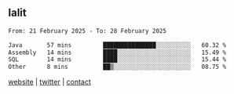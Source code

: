 ## lalit

<!--START_SECTION:waka-->

```txt
From: 21 February 2025 - To: 28 February 2025

Java       57 mins         ███████████████░░░░░░░░░░   60.32 %
Assembly   14 mins         ████░░░░░░░░░░░░░░░░░░░░░   15.49 %
SQL        14 mins         ████░░░░░░░░░░░░░░░░░░░░░   15.44 %
Other      8 mins          ██▒░░░░░░░░░░░░░░░░░░░░░░   08.75 %
```

<!--END_SECTION:waka-->

[website](https://lalit.sh) | [twitter](https://x.com/@lalitcodes) | [contact](https://lalit.sh/contact)
